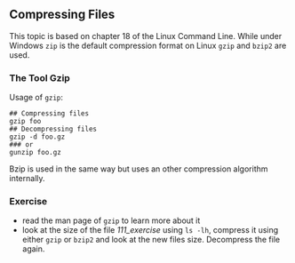 ## Compressing Files
This topic is based on chapter 18 of the Linux Command Line.
While under Windows `zip` is the default compression format on Linux `gzip` and `bzip2` are used.

### The Tool Gzip
Usage of `gzip`:

~~~~
## Compressing files
gzip foo
## Decompressing files
gzip -d foo.gz
### or
gunzip foo.gz
~~~~

Bzip is used in the same way but uses an other compression algorithm internally.

### Exercise
- read the man page of `gzip` to learn more about it
- look at the size of the file *111_exercise* using `ls -lh`, compress it using either `gzip` or `bzip2` and look at the new files size. Decompress the file again.
